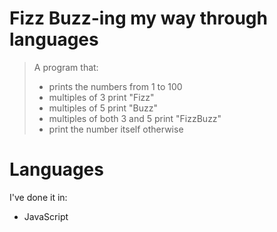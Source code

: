 # Fizz Buzz-ing my way through languages

> A program that:
>
> - prints the numbers from 1 to 100
> - multiples of 3 print "Fizz"
> - multiples of 5 print "Buzz"
> - multiples of both 3 and 5 print "FizzBuzz"
> - print the number itself otherwise

# Languages

I've done it in:

- JavaScript
